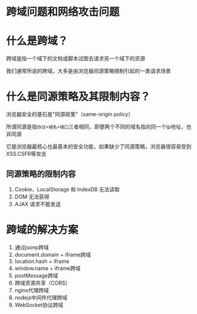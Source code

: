 跨域问题和网络攻击问题
======


# 什么是跨域？
跨域是指一个域下的文档或脚本试图去请求另一个域下的资源


我们通常所说的跨域，大多是由浏览器同源策略限制引起的一类请求场景

# 什么是同源策略及其限制内容？


浏览器安全的基石是"同源政策"（same-origin policy）


所谓同源是指`协议+域名+端口`三者相同，即便两个不同的域名指向同一个ip地址，也非同源


它是浏览器最核心也最基本的安全功能，如果缺少了同源策略，浏览器很容易受到XSS.CSFR等攻击

## 同源策略的限制内容
1. Cookie、LocalStorage 和 IndexDB 无法读取
2. DOM 无法获得
3. AJAX 请求不能发送


# 跨域的解决方案

1. 通过jsonp跨域
2. document.domain + iframe跨域
3. location.hash + iframe
4. window.name + iframe跨域
5. postMessage跨域
6. 跨域资源共享（CORS）
7. nginx代理跨域
8. nodejs中间件代理跨域
9. WebSocket协议跨域